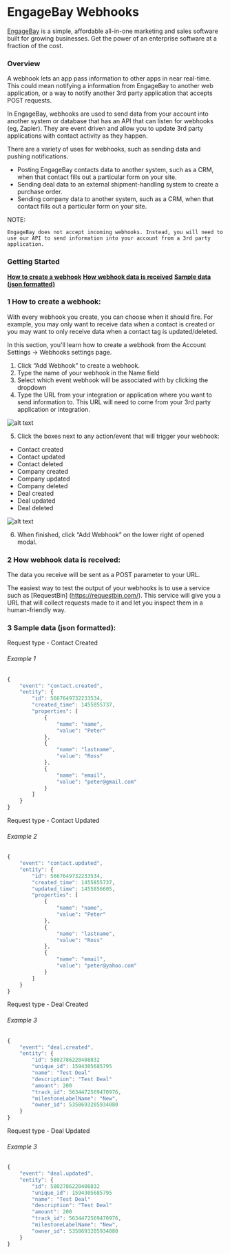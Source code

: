 EngageBay Webhooks
==================

[EngageBay](https://www.engagebay.com/) is a simple, affordable all-in-one marketing and sales software built for growing businesses. Get the power of an enterprise software at a fraction of the cost.

### Overview

A webhook lets an app pass information to other apps in near real-time. This could mean notifying a information from EngageBay to another web application, or a way to notify another 3rd party application that accepts POST requests.

In EngageBay, webhooks are used to send data from your account into another system or database that has an API that can listen for webhooks (eg, Zapier). They are event driven and allow you to update 3rd party applications with contact activity as they happen.

There are a variety of uses for webhooks, such as sending data and pushing notifications.

- Posting EngageBay contacts data to another system, such as a CRM, when that contact fills out a particular form on your site.
- Sending deal data to an external shipment-handling system to create a purchase order.
- Sending company data to another system, such as a CRM, when that contact fills out a particular form on your site.

NOTE: 
```
EngageBay does not accept incoming webhooks. Instead, you will need to use our API to send information into your account from a 3rd party application.
```

### Getting Started

**[How to create a webhook](#1-how-to-create-a-webhook)**
**[How webhook data is received](#2-how-webhook-data-is-received)**
**[Sample data (json formatted)](#3-sample-data-json-formatted)**

### 1 How to create a webhook: 

With every webhook you create, you can choose when it should fire. For example, you may only want to receive data when a contact is created or you may want to only receive data when a contact tag is updated/deleted.

In this section, you'll learn how to create a webhook from the Account Settings -> Webhooks settings page.

1. Click “Add Webhook” to create a webhook.
2. Type the name of your webhook in the Name field
3. Select which event webhook will be associated with by clicking the dropdown
4. Type the URL from your integration or application where you want to send information to. This URL will need to come from your 3rd party application or integration.

![alt text](https://lh3.googleusercontent.com/8dgqi18u48TXkl2ReEn5wCXqe16LsLbeJK1Hl4EOMQ-qZaVr3gEce09Xuv5v6HmWmkczpi9pDJaFIb3L09xsW8HK9T2BZJTQgvEsssa4N7R3YXRfCR0S-H3M6_8Hbha1o4MsVjPS)

5. Click the boxes next to any action/event that will trigger your webhook:

- Contact created
-  Contact updated
- Contact deleted
- Company created
- Company updated
- Company deleted
- Deal created
- Deal updated
- Deal deleted

![alt text](https://lh5.googleusercontent.com/Rym1pSCa7Pl6GaNP1fVt2J-Vcqs44K65_hZ-dowCLdfHqShEYKmoMW6NWgiKo30YobaZkH-ujz4lS_DywEe9my0PNDOn7srhjX9Z-dcvMUn3GaSxeWJ4btB3cXv72AIGTI0Vizlo)

6. When finished, click “Add Webhook” on the lower right of opened modal.

### 2 How webhook data is received: 

The data you receive will be sent as a POST parameter to your URL. 

The easiest way to test the output of your webhooks is to use a service such as [RequestBin] (https://requestbin.com/). This service will give you a URL that will collect requests made to it and let you inspect them in a human-friendly way.


### 3 Sample data (json formatted): 

Request type - Contact Created
###### Example 1
```javascript
{
    "event": "contact.created",
    "entity": {
        "id": 5667649732233534,
        "created_time": 1455855737,
        "properties": [
            {
                "name": "name",
                "value": "Peter"
            },
            {
                "name": "lastname",
                "value": "Ross"
            },
            {
                "name": "email",
                "value": "peter@gmail.com"
            }
        ]
    }
}
```

Request type - Contact Updated

###### Example 2
```javascript
{
    "event": "contact.updated",
    "entity": {
        "id": 5667649732233534,
        "created_time": 1455855737,
        "updated_time": 1455856605,
        "properties": [
            {
                "name": "name",
                "value": "Peter"
            },
            {
                "name": "lastname",
                "value": "Ross"
            },
            {
                "name": "email",
                "value": "peter@yahoo.com"
            }
        ]
    }
}
```

Request type - Deal Created

###### Example 3
```javascript
{
    "event": "deal.created",
    "entity": {
        "id": 5802786220408832
		"unique_id": 1594305685795
		"name": "Test Deal"
		"description": "Test Deal"
		"amount": 200
		"track_id": 5634472569470976,
		"milestoneLabelName": "New",
		"owner_id": 5358693205934080
    }
}
```

Request type - Deal Updated
###### Example 3
```javascript
{
    "event": "deal.updated",
    "entity": {
        "id": 5802786220408832
		"unique_id": 1594305685795
		"name": "Test Deal"
		"description": "Test Deal"
		"amount": 200
		"track_id": 5634472569470976,
		"milestoneLabelName": "New",
		"owner_id": 5358693205934080
    }
}
```
